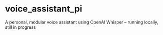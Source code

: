 # voice_assistant_pi
A personal, modular voice assistant using OpenAI Whisper – running locally, still in progress
